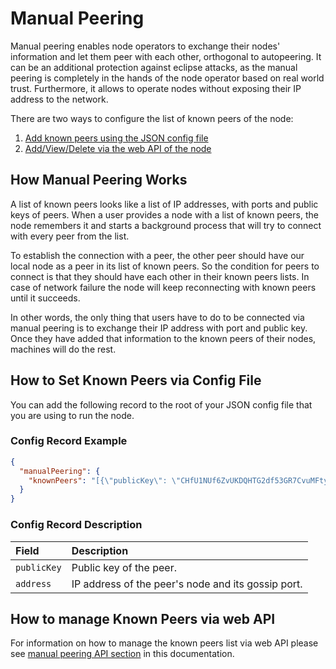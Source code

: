 # Manual Peering

Manual peering enables node operators to exchange their nodes' information and let them peer with each other, orthogonal to autopeering. It can be an additional protection against eclipse attacks, as the manual peering is completely in the hands of the node operator based on real world trust. Furthermore, it allows to operate nodes without exposing their IP address to the network.

There are two ways to configure the list of known peers of the node:

1. [Add known peers using the JSON config file](#how-to-set-known-peers-via-config-file)
2. [Add/View/Delete via the web API of the node](#how-to-manage-known-peers-via-web-api)

## How Manual Peering Works

A list of known peers looks like a list of IP addresses, with ports and public keys of peers. When a user provides a node with a list of known peers, the node remembers it and starts a background process that will try to connect with every peer from the list.

To establish the connection with a peer, the other peer should have our local node as a peer in its list of known peers. So the condition for peers to connect is that they should have each other in their known peers lists. In case of network failure the node will keep reconnecting with known peers until it succeeds.

In other words, the only thing that users have to do to be connected via manual peering is to exchange their IP address with port and public key.  Once they have added that information to the known peers of their nodes,  machines will do the rest.

## How to Set Known Peers via Config File

You can add the following record to the root of your JSON config file that you are using to run the node.

### Config Record Example

```json
{
  "manualPeering": {
    "knownPeers": "[{\"publicKey\": \"CHfU1NUf6ZvUKDQHTG2df53GR7CvuMFtyt7YymJ6DwS3\", \"address\": \"127.0.0.1:14666\"}]"
  }
}
```

### Config Record Description

| Field                                | Description                                        |
|:-----|:------|
| `publicKey` | Public key of the peer. |
| `address`   | IP address of the peer's node and its gossip port. |

## How to manage Known Peers via web API

For information on how to manage the known peers list via web API please see [manual peering API section](../apis/manual_peering.md) in this documentation.